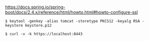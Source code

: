 
https://docs.spring.io/spring-boot/docs/2.4.x/reference/html/howto.html#howto-configure-ssl  

```
$ keytool -genkey -alias tomcat -storetype PKCS12 -keyalg RSA -keystore keystore.p12

$ curl -v -k https://localhost:8443
```
